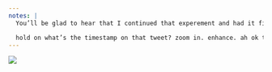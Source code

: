 ```yaml
---
notes: |
  You’ll be glad to hear that I continued that experement and had it finished months ago and release to the world to use for ages 

  hold on what’s the timestamp on that tweet? zoom in. enhance. ah ok that was just 6 days ago! whoops! I’ll be telling some of the story why this was so difficult today but a lot of it will need to wait for the closing dinner. I need a drink or two to talk about some of the things that I’ve seen.
---
```


![](/release-tweet.png)


